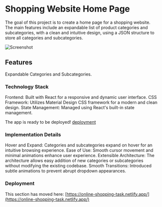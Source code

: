 # Shopping Website Home Page

The goal of this project is to create a home page for a shopping website. The main features include an expandable list of product categories and subcategories, with a clean and intuitive design, using a JSON structure to store all categories and subcategories.

![Screenshot](https://github.com/BhaveshMeghwal/Online-Shopping/assets/99948098/d63785dd-a3c4-43b1-a93d-9fc50ddf7171)

## Features

Expandable Categories and Subcategories.


### Technology Stack

Frontend: Built with React for a responsive and dynamic user interface.
CSS Framework: Utilizes Material Design CSS framework for a modern and clean design.
State Management: Managed using React's built-in state management.

The app is ready to be deployed!
[deployment](https://online-shopping-task.netlify.app/)

### Implementation Details

Hover and Expand: Categories and subcategories expand on hover for an intuitive browsing experience.
Ease of Use: Smooth cursor movement and minimal animations enhance user experience.
Extensible Architecture: The architecture allows easy addition of new categories or subcategories without modifying the existing codebase.
Smooth Transitions: Introduced subtle animations to prevent abrupt dropdown appearances.

### Deployment

This section has moved here: [https://online-shopping-task.netlify.app/](https://online-shopping-task.netlify.app/)
